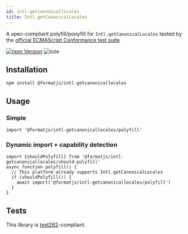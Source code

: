 ```yaml
---
id: intl-getcanonicallocales
title: Intl.getCanonicalLocales
---
```


A spec-compliant polyfill/ponyfill for `Intl.getCanonicalLocales` tested by the [official ECMAScript Conformance test suite](https://github.com/tc39/test262)

[![npm Version](https://img.shields.io/npm/v/@formatjs/intl-getcanonicallocales.svg?style=flat-square)](https://www.npmjs.org/package/@formatjs/intl-getcanonicallocales) ![size](https://badgen.net/bundlephobia/minzip/@formatjs/intl-getcanonicallocales)

## Installation

```
npm install @formatjs/intl-getcanonicallocales
```

## Usage

### Simple

```tsx
import '@formatjs/intl-getcanonicallocales/polyfill'
```

### Dynamic import + capability detection

```tsx
import {shouldPolyfill} from '@formatjs/intl-getcanonicallocales/should-polyfill'
async function polyfill() {
  // This platform already supports Intl.getCanonicalLocales
  if (shouldPolyfill()) {
    await import('@formatjs/intl-getcanonicallocales/polyfill')
  }
}
```

## Tests

This library is [test262](https://github.com/tc39/test262/tree/master/test/intl402/Intl/getCanonicalLocales)-compliant.
